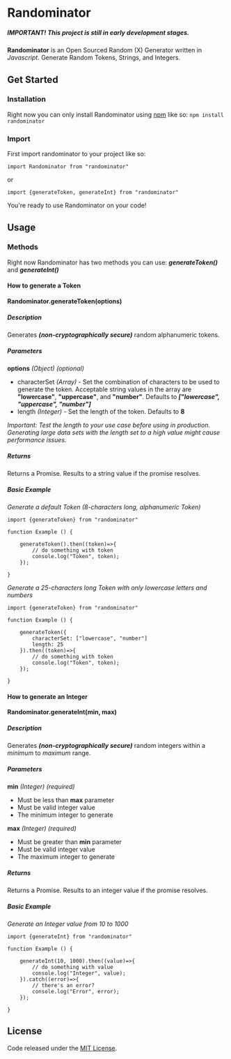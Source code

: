 

# Randominator

##### *IMPORTANT!* This project is still in early development stages.

**Randominator** is an Open Sourced Random (X) Generator written in *Javascript*. Generate Random Tokens, Strings, and Integers.


## Get Started

### Installation

Right now you can only install Randominator using [npm](https://www.npmjs.com/) like so: `npm install randominator`

### Import

First import randominator to your project like so:

```
import Randominator from "randominator"
```
or
```
import {generateToken, generateInt} from "randominator"
```

You're ready to use Randominator on your code!


## Usage

### Methods

Right now Randominator has two methods you can use: ***generateToken()*** and ***generateInt()***

#### How to generate a Token

**Randominator.generateToken(options)**

##### Description

Generates ***(non-cryptographically secure)*** random alphanumeric tokens.

##### Parameters
**options** *(Object)* *(optional)*
 - characterSet *(Array)* - Set the combination of characters to be used to generate the token. Acceptable string values in the array are **"lowercase"**, **"uppercase"**, and **"number"**. Defaults to ***["lowercase", "uppercase", "number"]***
 - length *(Integer)* - Set the length of the token. Defaults to **8**

*Important: Test the length to your use case before using in production. Generating large data sets with the length set to a high value might cause performance issues.*

##### Returns
Returns a Promise. Results to a string value if the promise resolves.

##### Basic Example

*Generate a default Token (8-characters long, alphanumeric Token)*
```
import {generateToken} from "randominator"

function Example () {

	generateToken().then((token)=>{
		// do something with token
		console.log("Token", token);
	});

}

```

*Generate a 25-characters long Token with only lowercase letters and numbers*
```
import {generateToken} from "randominator"

function Example () {

	generateToken({
		characterSet: ["lowercase", "number"]
		length: 25
	}).then((token)=>{
		// do something with token
		console.log("Token", token);
	});

}

```

#### How to generate an Integer

**Randominator.generateInt(min, max)** 

##### Description

Generates ***(non-cryptographically secure)*** random integers within a *minimum* to *maximum* range.

##### Parameters
**min** *(Integer)* *(required)*
 - Must be less than  **max** parameter
 - Must be valid integer value
 - The minimum integer to generate

**max** *(Integer)* *(required)*
 - Must be greater than  **min** parameter
 - Must be valid integer value
 - The maximum integer to generate

##### Returns
Returns a Promise. Results to an integer value if the promise resolves.

##### Basic Example
*Generate an Integer value from 10 to 1000*
```
import {generateInt} from "randominator"

function Example () {

	generateInt(10, 1000).then((value)=>{
		// do something with value
		console.log("Integer", value);
	}).catch((error)=>{
		// there's an error?
		console.log("Error", error);
	});

}
```


## License

Code released under the [MIT License](https://github.com/joananespina/randominator/blob/master/LICENSE).
